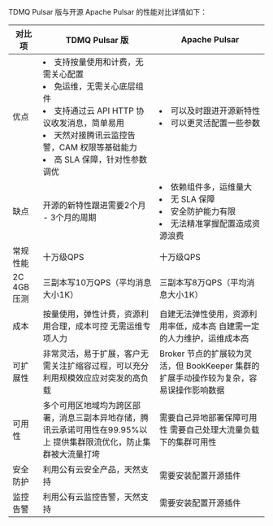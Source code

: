 TDMQ Pulsar 版与开源 Apache Pulsar 的性能对比详情如下：


| 对比项      | TDMQ Pulsar 版                                               | Apache Pulsar                                                |
| ----------- | ------------------------------------------------------------ | ------------------------------------------------------------ |
| 优点        | <li>支持按量使用和计费，无需关心配置</li><li>免运维，无需关心底层组件</li><li>支持通过云 API HTTP 协议收发消息，简单易用</li><li>天然对接腾讯云监控告警，CAM 权限等基础能力</li><li>高 SLA 保障，针对性参数调优 </li> | <li>可以及时跟进开源新特性</li><li>可以更灵活配置一些参数</li> |
| 缺点        | 开源的新特性跟进需要2个月 - 3个月的周期                   | <li>依赖组件多，运维量大</li><li>无 SLA 保障</li><li>安全防护能力有限</li><li>无法精准掌握配置造成资源浪费</li> |
| 常规性能    | 十万级QPS                                                   | 十万级QPS                                                   |
| 2C 4GB 压测 | 三副本写10万QPS（平均消息大小1K）                           | 三副本写8万QPS（平均消息大小1K）                            |
| 成本        | 按量使用，弹性计费，资源利用合理，成本可控 无需运维专项人力  | 自建无法弹性使用，资源利用率低，成本高 自建需一定的人力维护，运维成本高 |
| 可扩展性    | 非常灵活，易于扩展，客户无需关注扩缩容过程，可以充分利用规模效应应对突发的高负载 | Broker 节点的扩展较为灵活，但 BookKeeper 集群的扩展手动操作较为复杂，容易误操作影响数据 |
| 可用性      | 多个可用区地域均为跨区部署，消息三副本异地存储，腾讯云承诺可用性在99.95%以上 提供集群限流优化，防止集群被大流量打垮 | 需要自己异地部署保障可用性 需要自己处理大流量负载下的集群可用性 |
| 安全防护    | 利用公有云安全产品，天然支持                                 | 需要安装配置开源插件                                         |
| 监控告警    | 利用公有云监控告警，天然支持                                 | 需要安装配置开源插件                                         |

